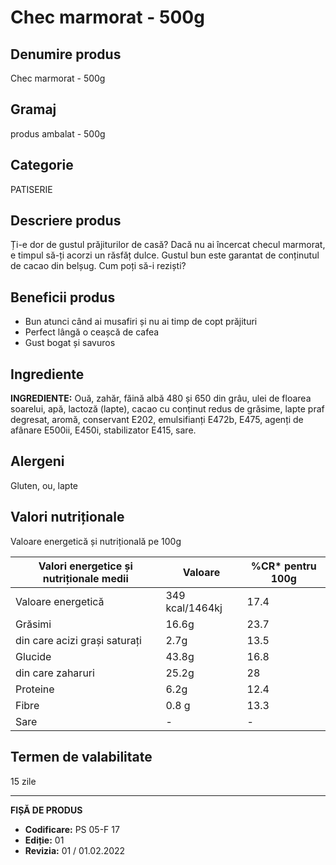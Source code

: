 # Chec marmorat - 500g

## Denumire produs
Chec marmorat - 500g

## Gramaj
produs ambalat - 500g

## Categorie
PATISERIE

## Descriere produs
Ți-e dor de gustul prăjiturilor de casă? Dacă nu ai încercat checul marmorat, e timpul să-ți acorzi un răsfăț dulce. Gustul bun este garantat de conținutul de cacao din belșug. Cum poți să-i reziști?

## Beneficii produs
- Bun atunci când ai musafiri și nu ai timp de copt prăjituri
- Perfect lângă o ceașcă de cafea
- Gust bogat și savuros

## Ingrediente
**INGREDIENTE:** Ouă, zahăr, făină albă 480 și 650 din grâu, ulei de floarea soarelui, apă, lactoză (lapte), cacao cu conținut redus de grăsime, lapte praf degresat, aromă, conservant E202, emulsifianți E472b, E475, agenți de afânare E500ii, E450i, stabilizator E415, sare.

## Alergeni
Gluten, ou, lapte

## Valori nutriționale
Valoare energetică și nutrițională pe 100g

| Valori energetice și nutriționale medii | Valoare | %CR* pentru 100g |
|-----------------------------------------|---------|------------------|
| Valoare energetică                      | 349 kcal/1464kj | 17.4             |
| Grăsimi                                 | 16.6g   | 23.7             |
| din care acizi grași saturați           | 2.7g    | 13.5             |
| Glucide                                 | 43.8g   | 16.8             |
| din care zaharuri                       | 25.2g   | 28               |
| Proteine                                | 6.2g    | 12.4             |
| Fibre                                   | 0.8 g   | 13.3             |
| Sare                                    | -       | -                |


## Termen de valabilitate
15 zile

---
**FIȘĂ DE PRODUS**
- **Codificare:** PS 05-F 17
- **Ediție:** 01
- **Revizia:** 01 / 01.02.2022
